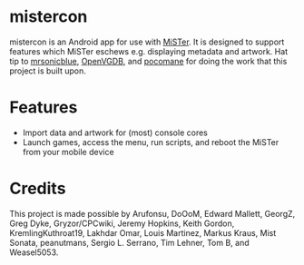 # mistercon

mistercon is an Android app for use with [MiSTer](https://github.com/MiSTer-devel/Main_MiSTer/wiki). It is designed to support features which MiSTer eschews e.g. displaying metadata and artwork. Hat tip to [mrsonicblue](https://github.com/mrsonicblue), [OpenVGDB](https://github.com/OpenVGDB), and [pocomane](https://github.com/pocomane) for doing the work that this project is built upon.

# Features

* Import data and artwork for (most) console cores
* Launch games, access the menu, run scripts, and reboot the MiSTer from your mobile device

# Credits

This project is made possible by Arufonsu, DoOoM, Edward Mallett, GeorgZ, Greg Dyke, Gryzor/CPCwiki, Jeremy Hopkins, Keith Gordon, KremlingKuthroat19, Lakhdar Omar, Louis Martinez, Markus Kraus, Mist Sonata, peanutmans, Sergio L. Serrano, Tim Lehner, Tom B, and Weasel5053.
